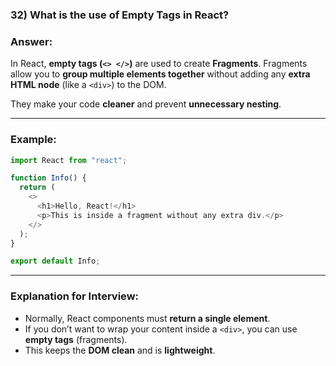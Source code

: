 

### **32) What is the use of Empty Tags in React?**

### **Answer:**

In React, **empty tags (`<> </>`)** are used to create **Fragments**.
Fragments allow you to **group multiple elements together** without adding any **extra HTML node** (like a `<div>`) to the DOM.

They make your code **cleaner** and prevent **unnecessary nesting**.

---

### **Example:**

```javascript
import React from "react";

function Info() {
  return (
    <>
      <h1>Hello, React!</h1>
      <p>This is inside a fragment without any extra div.</p>
    </>
  );
}

export default Info;
```

---

### **Explanation for Interview:**

* Normally, React components must **return a single element**.
* If you don’t want to wrap your content inside a `<div>`, you can use **empty tags** (fragments).
* This keeps the **DOM clean** and is **lightweight**.


